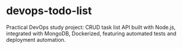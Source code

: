 # devops-todo-list
Practical DevOps study project: CRUD task list API built with Node.js, integrated with MongoDB, Dockerized, featuring automated tests and deployment automation.
